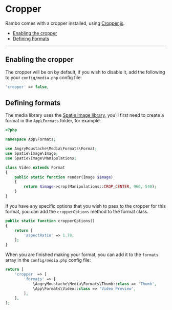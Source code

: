 # Cropper

Rambo comes with a cropper installed, using [Cropper.js](https://fengyuanchen.github.io/cropperjs/).

- [Enabling the cropper](#enabling-the-cropper)
- [Defining Formats](#defining-formats)

---

<a name="enabling-the-cropper"></a>
## Enabling the cropper

The cropper will be on by default, if you wish to disable it, add the following to your `config/media.php` config file:

```php
'cropper' => false,
```

<a name="defining-formats"></a>
## Defining formats

The media library uses the [Spatie Image library](https://spatie.be/docs/laravel-medialibrary/v10/introduction), you'll first need to create a format in the `App\Formats` folder, for example:

```php
<?php

namespace App\Formats;

use AngryMoustache\Media\Formats\Format;
use Spatie\Image\Image;
use Spatie\Image\Manipulations;

class Video extends Format
{
    public static function render(Image $image)
    {
        return $image->crop(Manipulations::CROP_CENTER, 960, 540);
    }
}
```

If you have any specific options that you wish to pass to the cropper for this format, you can add the `cropperOptions` method to the format class.

```php
public static function cropperOptions()
{
    return [
        'aspectRatio' => 1.78,
    ];
}
```

When you are finished making your format, you can add it to the `formats` array in the `config/media.php` config file:

```php
return [
    'cropper' => [
        'formats' => [
            \AngryMoustache\Media\Formats\Thumb::class => 'Thumb',
            \App\Formats\Video::class => 'Video Preview',
        ],
    ],
];
```
